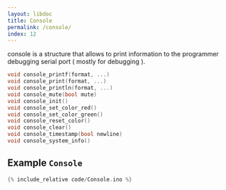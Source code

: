 ```yaml
---
layout: libdoc
title: Console
permalink: /console/
index: 12
---
```


console is a structure that allows to print information to the programmer debugging serial port ( mostly for debugging ).

```c
void console_printf(format, ...)
void console_print(format, ...)
void console_println(format, ...)
void console_mute(bool mute)
void console_init()
void console_set_color_red()
void console_set_color_green()
void console_reset_color()
void console_clear()
void console_timestamp(bool newline)
void console_system_info()
```

## Example `Console`

```c
{% include_relative code/Console.ino %}
```
